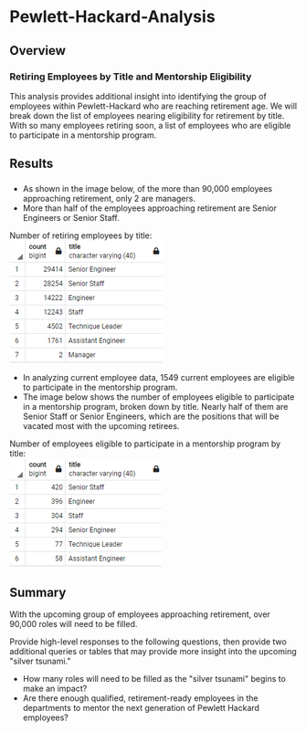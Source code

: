 # Pewlett-Hackard-Analysis

## Overview 

### Retiring Employees by Title and Mentorship Eligibility

This analysis provides additional insight into identifying the group of employees within Pewlett-Hackard who are reaching retirement age. We will break down the list of employees nearing eligibility for retirement by title. With so many employees retiring soon, a list of employees who are eligible to participate in a mentorship program.

## Results

### 

- As shown in the image below, of the more than 90,000 employees approaching retirement, only 2 are managers.
- More than half of the employees approaching retirement are Senior Engineers or Senior Staff.

Number of retiring employees by title:</br>
![Alt Text](https://github.com/lyanneagger/Pewlett-Hackard-Analysis/blob/main/Data/retiring_titles.png)</br>

- In analyzing current employee data, 1549 current employees are eligible to participate in the mentorship program.
- The image below shows the number of employees eligible to participate in a mentorship program, broken down by title. Nearly half of them are Senior Staff or Senior Engineers, which are the positions that will be vacated most with the upcoming retirees.

Number of employees eligible to participate in a mentorship program by title:</br>
![Alt Text](https://github.com/lyanneagger/Pewlett-Hackard-Analysis/blob/main/Data/mentorship_eligibility.png)</br>

## Summary

With the upcoming group of employees approaching retirement, over 90,000 roles will need to be filled. 

Provide high-level responses to the following questions, then provide two additional queries or tables that may provide more insight into the upcoming "silver tsunami."

- How many roles will need to be filled as the "silver tsunami" begins to make an impact?
- Are there enough qualified, retirement-ready employees in the departments to mentor the next generation of Pewlett Hackard employees?